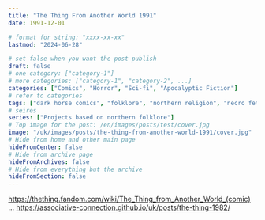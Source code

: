 ```yaml
---
title: "The Thing From Another World 1991"
date: 1991-12-01

# format for string: "xxxx-xx-xx"
lastmod: "2024-06-28"

# set false when you want the post publish
draft: false
# one category: ["category-1"]
# more categories: ["category-1", "category-2", ...]
categories: ["Comics", "Horror", "Sci-fi", "Apocalyptic Fiction"]
# refer to categories
tags: ["dark horse comics", "folklore", "northern religion", "necro fetishism", "isolation", "antarctica", "expedition", "john carpenter"]
# seires
series: ["Projects based on northern folklore"]
# Top image for the post: /en/images/posts/test/cover.jpg
image: "/uk/images/posts/the-thing-from-another-world-1991/cover.jpg"
# Hide from home and other main page
hideFromCenter: false
# Hide from archive page
hideFromArchives: false
# Hide from everything but the archive
hideFromSection: false
---
```

https://thething.fandom.com/wiki/The_Thing_from_Another_World_(comic)
...
https://associative-connection.github.io/uk/posts/the-thing-1982/
<!--more-->